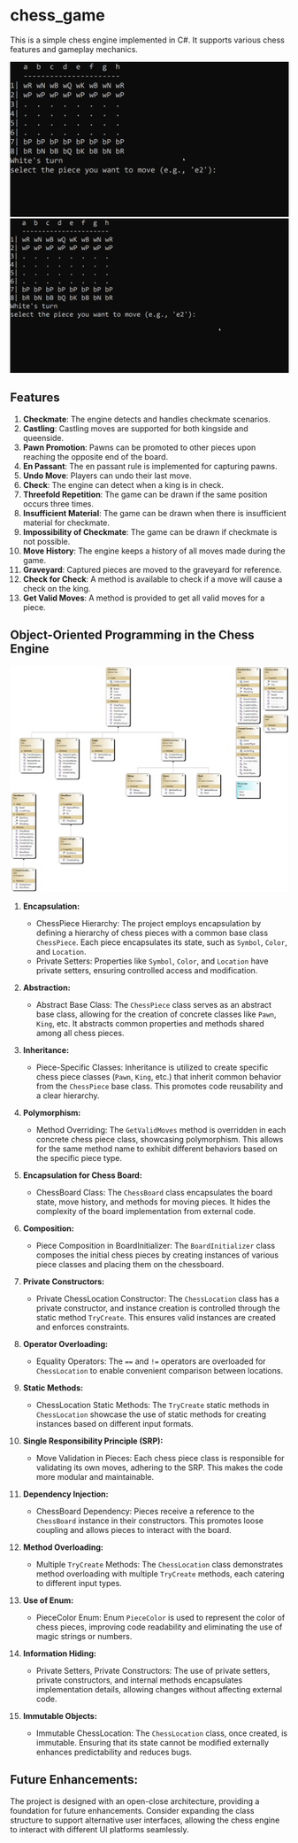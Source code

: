 # chess_game

This is a simple chess engine implemented in C#. It supports various chess features and gameplay mechanics.

![screenshot of game](./screenshots/valid_movements.gif)
![screenshot of game](./screenshots/invalid_movements.gif)

## Features

1. **Checkmate**: The engine detects and handles checkmate scenarios.
2. **Castling**: Castling moves are supported for both kingside and queenside.
3. **Pawn Promotion**: Pawns can be promoted to other pieces upon reaching the opposite end of the board.
4. **En Passant**: The en passant rule is implemented for capturing pawns.
5. **Undo Move**: Players can undo their last move.
6. **Check**: The engine can detect when a king is in check.
7. **Threefold Repetition**: The game can be drawn if the same position occurs three times.
8. **Insufficient Material**: The game can be drawn when there is insufficient material for checkmate.
9. **Impossibility of Checkmate**: The game can be drawn if checkmate is not possible.
10. **Move History**: The engine keeps a history of all moves made during the game.
11. **Graveyard**: Captured pieces are moved to the graveyard for reference.
12. **Check for Check**: A method is available to check if a move will cause a check on the king.
13. **Get Valid Moves**: A method is provided to get all valid moves for a piece.

## Object-Oriented Programming in the Chess Engine

![UML Diagram](./UML_Diagram.png)

1. **Encapsulation:**

   - ChessPiece Hierarchy: The project employs encapsulation by defining a hierarchy of chess pieces with a common base class `ChessPiece`. Each piece encapsulates its state, such as `Symbol`, `Color`, and `Location`.
   - Private Setters: Properties like `Symbol`, `Color`, and `Location` have private setters, ensuring controlled access and modification.

2. **Abstraction:**

   - Abstract Base Class: The `ChessPiece` class serves as an abstract base class, allowing for the creation of concrete classes like `Pawn`, `King`, etc. It abstracts common properties and methods shared among all chess pieces.

3. **Inheritance:**

   - Piece-Specific Classes: Inheritance is utilized to create specific chess piece classes (`Pawn`, `King`, etc.) that inherit common behavior from the `ChessPiece` base class. This promotes code reusability and a clear hierarchy.

4. **Polymorphism:**

   - Method Overriding: The `GetValidMoves` method is overridden in each concrete chess piece class, showcasing polymorphism. This allows for the same method name to exhibit different behaviors based on the specific piece type.

5. **Encapsulation for Chess Board:**

   - ChessBoard Class: The `ChessBoard` class encapsulates the board state, move history, and methods for moving pieces. It hides the complexity of the board implementation from external code.

6. **Composition:**

   - Piece Composition in BoardInitializer: The `BoardInitializer` class composes the initial chess pieces by creating instances of various piece classes and placing them on the chessboard.

7. **Private Constructors:**

   - Private ChessLocation Constructor: The `ChessLocation` class has a private constructor, and instance creation is controlled through the static method `TryCreate`. This ensures valid instances are created and enforces constraints.

8. **Operator Overloading:**

   - Equality Operators: The `==` and `!=` operators are overloaded for `ChessLocation` to enable convenient comparison between locations.

9. **Static Methods:**

   - ChessLocation Static Methods: The `TryCreate` static methods in `ChessLocation` showcase the use of static methods for creating instances based on different input formats.

10. **Single Responsibility Principle (SRP):**

    - Move Validation in Pieces: Each chess piece class is responsible for validating its own moves, adhering to the SRP. This makes the code more modular and maintainable.

11. **Dependency Injection:**

    - ChessBoard Dependency: Pieces receive a reference to the `ChessBoard` instance in their constructors. This promotes loose coupling and allows pieces to interact with the board.

12. **Method Overloading:**

    - Multiple `TryCreate` Methods: The `ChessLocation` class demonstrates method overloading with multiple `TryCreate` methods, each catering to different input types.

13. **Use of Enum:**

    - PieceColor Enum: Enum `PieceColor` is used to represent the color of chess pieces, improving code readability and eliminating the use of magic strings or numbers.

14. **Information Hiding:**

    - Private Setters, Private Constructors: The use of private setters, private constructors, and internal methods encapsulates implementation details, allowing changes without affecting external code.

15. **Immutable Objects:**
    - Immutable ChessLocation: The `ChessLocation` class, once created, is immutable. Ensuring that its state cannot be modified externally enhances predictability and reduces bugs.

## Future Enhancements:

The project is designed with an open-close architecture, providing a foundation for future enhancements. Consider expanding the class structure to support alternative user interfaces, allowing the chess engine to interact with different UI platforms seamlessly.
